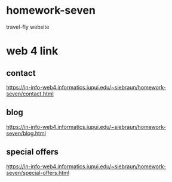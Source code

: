 # homework-seven
 travel-fly website

 # web 4 link
 ## contact
 https://in-info-web4.informatics.iupui.edu/~siebraun/homework-seven/contact.html

 ## blog
 https://in-info-web4.informatics.iupui.edu/~siebraun/homework-seven/blog.html

 ## special offers
 https://in-info-web4.informatics.iupui.edu/~siebraun/homework-seven/special-offers.html
